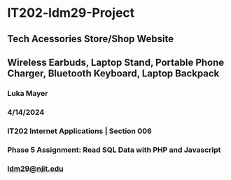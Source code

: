 # IT202-ldm29-Project 
## Tech Acessories Store/Shop Website
## Wireless Earbuds, Laptop Stand, Portable Phone Charger, Bluetooth Keyboard, Laptop Backpack
### Luka Mayer
### 4/14/2024
### IT202 Internet Applications | Section 006
### Phase 5 Assignment: Read SQL Data with PHP and Javascript
### ldm29@njit.edu
